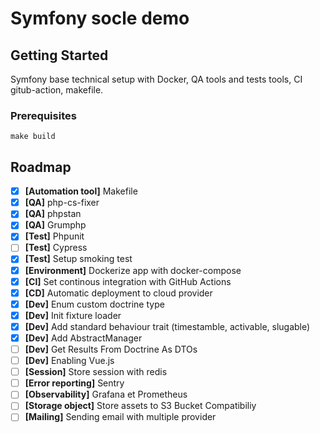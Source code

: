 # Symfony socle demo

## Getting Started
Symfony base technical setup with Docker, QA tools and tests tools, CI gitub-action, makefile.

### Prerequisites

```
make build
```

## Roadmap
- [x] **[Automation tool]** Makefile 
- [x] **[QA]** php-cs-fixer
- [x] **[QA]** phpstan
- [x] **[QA]** Grumphp
- [x] **[Test]** Phpunit
- [ ] **[Test]** Cypress
- [x] **[Test]** Setup smoking test
- [x] **[Environment]** Dockerize app with docker-compose
- [x] **[CI]** Set continous integration with GitHub Actions
- [x] **[CD]** Automatic deployment to cloud provider 
- [x] **[Dev]** Enum custom doctrine type
- [x] **[Dev]** Init fixture loader
- [x] **[Dev]** Add standard behaviour trait (timestamble, activable, slugable)
- [x] **[Dev]** Add AbstractManager
- [ ] **[Dev]** Get Results From Doctrine As DTOs
- [ ] **[Dev]** Enabling Vue.js
- [ ] **[Session]** Store session with redis
- [ ] **[Error reporting]** Sentry 
- [ ] **[Observability]** Grafana et Prometheus
- [ ] **[Storage object]** Store assets to S3 Bucket Compatibiliy
- [ ] **[Mailing]** Sending email with multiple provider
